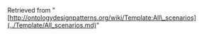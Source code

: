 Retrieved from "[http://ontologydesignpatterns.org/wiki/Template:All\_scenarios](../Template/All_scenarios.md)"